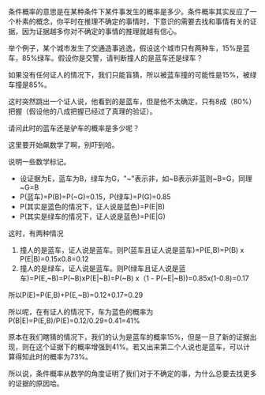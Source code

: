 条件概率的意思是在某种条件下某件事发生的概率是多少。条件概率其实反应了一个朴素的概念，你平时在推理不确定的事情时，下意识的需要去找和事情有关的证据，因为证据越多你对不确定的事情的推理就越有信心。

举个例子，某个城市发生了交通造事逃逸，假设这个城市只有两种车，15%是蓝车，85%绿车。假设你是交警，请判断撞人的是蓝车还是绿车？

如果没有任何证人的情况下，我们只能盲猜，所以被蓝车撞的可能性是15%，被绿车撞是85%。

这时突然跳出一个证人说，他看到的是蓝车，但是他不太确定，只有8成（80%）把握（假设他的八成把握已经过了真理的验证）。

请问此时的蓝车还是驴车的概率是多少呢？

这里要开始飙数学了啊，别吓到哈。

说明一些数学标记。
* 设证据为E，蓝车为B，绿车为G，"\~"表示非，如\~B表示非蓝则\~B=G，同理~G=B
* P(蓝车)=P(B)=P(~G)=0.15，P(绿车)=P(G)=0.85
* P(其实是蓝色的情况下，证人说是蓝色)=P(E|B)
* P(其实是绿车的情况下，证人说是蓝色)=P(E|G)

这时，有两种情况
1. 撞人的是蓝车，证人说是蓝车。则P(蓝车且证人说是蓝车)=P(E,B)=P(B) x P(E|B)=0.15x0.8=0.12
2. 撞人的是绿车，证人说是蓝车。则P(绿车且证人说是蓝车)=P(E,\~B)=P(\~B)xP(E|\~B)=P(\~B) x（1 - P(~E|\~B))=0.85x(1-0.8)=0.17

所以P(E)=P(E,B)+P(E,\~B)=0.12+0.17=0.29

所以呢，在有证人的情况下，车为蓝色的概率为P(B|E)=P(E,B)/P(E)=0.12/0.29=0.41=41%

原本在我们瞎猜的情况下，我们的认为是蓝车的概率15%，但是一旦了新的证据出现，则在这个证据下的概率增强到41%。若又出来第二个人说也是蓝车，可以计算得知此时的概率为73%。

所以说，条件概率从数学的角度证明了我们对于不确定的事，为什么总要去找更多的证据的原因哈。
